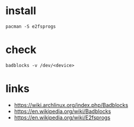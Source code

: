 # install

```
pacman -S e2fsprogs
```

# check

```
badblocks -v /dev/<device>
```

# links

* https://wiki.archlinux.org/index.php/Badblocks
* https://en.wikipedia.org/wiki/Badblocks
* https://en.wikipedia.org/wiki/E2fsprogs
